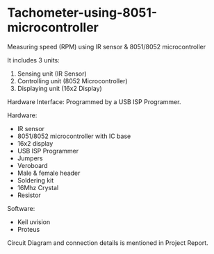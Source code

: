 # Tachometer-using-8051-microcontroller
Measuring speed (RPM) using IR sensor &amp; 8051/8052 microcontroller

It includes 3 units:
  1. Sensing unit (IR Sensor)
  2. Controlling unit (8052 Microcontroller)
  3. Displaying unit (16x2 Display)

Hardware Interface: Programmed by a USB ISP Programmer.

Hardware:
  - IR sensor
  - 8051/8052 microcontroller with IC base
  - 16x2 display
  - USB ISP Programmer
  - Jumpers
  - Veroboard
  - Male & female header
  - Soldering kit
  - 16Mhz Crystal
  - Resistor
  
Software:
  - Keil uvision
  - Proteus 
  
Circuit Diagram and connection details is mentioned in Project Report.
  


